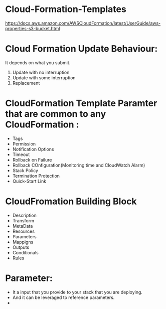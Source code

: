 # Cloud-Formation-Templates

https://docs.aws.amazon.com/AWSCloudFormation/latest/UserGuide/aws-properties-s3-bucket.html


# Cloud Formation Update Behaviour:

It depends on what you submit.
1. Update with no interruption
2. Update with some interruption
3. Replacement




# CloudFormation Template Paramter that are common to any CloudFormation :
-   Tags
-   Permission
-   Notification Options
-   Timeout
-   Rollback on Failure
-   Rollback COnfiguration(Monitoring time and CloudWatch Alarm)
-   Stack Policy
-   Termination Protection
-   Quick-Start Link

# CloudFromation Building Block

- Description
- Transform
- MetaData
- Resources
- Parameters
- Mappigns
- Outputs
- Conditionals
- Rules

# Parameter:

- It a input that you provide to your stack that you are deploying.
- And it can be leveraged to reference parameters.
-   

